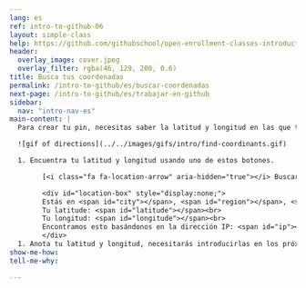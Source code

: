 ```yaml
---
lang: es
ref: intro-to-github-06
layout: simple-class
help: https://github.com/githubschool/open-enrollment-classes-introduction-to-github/issues/new?title=I%20need%20help&body=Describe%20what%20you%20need%20help%20with%20here.
header:
  overlay_image: cover.jpeg
  overlay_filter: rgba(46, 129, 200, 0.6)
title: Busca tus coordenadas
permalink: /intro-to-github/es/buscar-coordenadas
next-page: /intro-to-github/es/trabajar-en-github
sidebar:
  nav: "intro-nav-es"
main-content: |
  Para crear tu pin, necesitas saber la latitud y longitud en las que te encuentras:

  ![gif of directions](../../images/gifs/intro/find-coordinants.gif)

  1. Encuentra tu latitud y longitud usando uno de estos botones.

        [<i class="fa fa-location-arrow" aria-hidden="true"></i> Buscar mis coordenadas automáticamente](#location){: #find-location .btn .btn--success} [<i class="fa fa-map-marker" aria-hidden="true"></i> Buscar mis coordenadas manualmente ](https://mynasadata.larc.nasa.gov/latitudelongitude-finder/){: .btn .btn--warning}

        <div id="location-box" style="display:none;">
        Estás en <span id="city"></span>, <span id="region"></span>, <span id="country"></span><br>
        Tu latitude: <span id="latitude"></span><br>
        Tu longitud: <span id="longitude"></span><br>
        Encontramos esto basándonos en la dirección IP: <span id="ip"></span>
        </div>
  1. Anota tu latitud y longitud, necesitarás introducirlas en los próximos pasos.
show-me-how:
tell-me-why:

---
```

